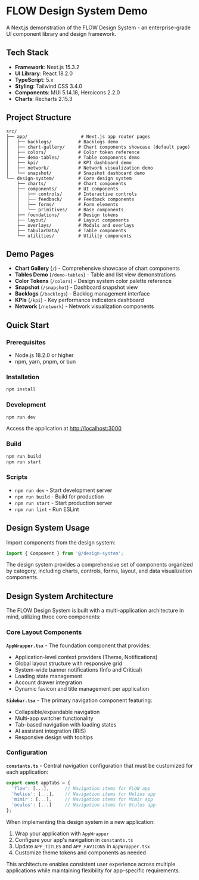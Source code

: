# FLOW Design System Demo

A Next.js demonstration of the FLOW Design System - an enterprise-grade UI component library and design framework.

## Tech Stack

- **Framework**: Next.js 15.3.2
- **UI Library**: React 18.2.0
- **TypeScript**: 5.x
- **Styling**: Tailwind CSS 3.4.0
- **Components**: MUI 5.14.18, Heroicons 2.2.0
- **Charts**: Recharts 2.15.3

## Project Structure

```
src/
├── app/                    # Next.js app router pages
│   ├── backlogs/          # Backlogs demo
│   ├── chart-gallery/     # Chart components showcase (default page)
│   ├── colors/            # Color token reference
│   ├── demo-tables/       # Table components demo
│   ├── kpi/               # KPI dashboard demo
│   ├── network/           # Network visualization demo
│   └── snapshot/          # Snapshot dashboard demo
└── design-system/         # Core design system
    ├── charts/            # Chart components
    ├── components/        # UI components
    │   ├── controls/      # Interactive controls
    │   ├── feedback/      # Feedback components
    │   ├── forms/         # Form elements
    │   └── primitives/    # Base components
    ├── foundations/       # Design tokens
    ├── layout/            # Layout components
    ├── overlays/          # Modals and overlays
    ├── tabularData/       # Table components
    └── utilities/         # Utility components
```

## Demo Pages

- **Chart Gallery** (`/`) - Comprehensive showcase of chart components
- **Tables Demo** (`/demo-tables`) - Table and list view demonstrations
- **Color Tokens** (`/colors`) - Design system color palette reference
- **Snapshot** (`/snapshot`) - Dashboard snapshot view
- **Backlogs** (`/backlogs`) - Backlog management interface
- **KPIs** (`/kpi`) - Key performance indicators dashboard
- **Network** (`/network`) - Network visualization components

## Quick Start

### Prerequisites
- Node.js 18.2.0 or higher
- npm, yarn, pnpm, or bun

### Installation

```bash
npm install
```

### Development

```bash
npm run dev
```

Access the application at [http://localhost:3000](http://localhost:3000)

### Build

```bash
npm run build
npm run start
```

### Scripts

- `npm run dev` - Start development server
- `npm run build` - Build for production
- `npm run start` - Start production server
- `npm run lint` - Run ESLint

## Design System Usage

Import components from the design system:

```typescript
import { Component } from '@/design-system';
```

The design system provides a comprehensive set of components organized by category, including charts, controls, forms, layout, and data visualization components.

## Design System Architecture

The FLOW Design System is built with a multi-application architecture in mind, utilizing three core components:

### Core Layout Components

**`AppWrapper.tsx`** - The foundation component that provides:
- Application-level context providers (Theme, Notifications)
- Global layout structure with responsive grid
- System-wide banner notifications (Info and Critical)
- Loading state management
- Account drawer integration
- Dynamic favicon and title management per application

**`Sidebar.tsx`** - The primary navigation component featuring:
- Collapsible/expandable navigation
- Multi-app switcher functionality
- Tab-based navigation with loading states
- AI assistant integration (IRIS)
- Responsive design with tooltips

### Configuration

**`constants.ts`** - Central navigation configuration that must be customized for each application:
```typescript
export const appTabs = {
  'flow': [...],      // Navigation items for FLOW app
  'helius': [...],    // Navigation items for Helius app
  'mimir': [...],     // Navigation items for Mimir app
  'oculus': [...]     // Navigation items for Oculus app
};
```

When implementing this design system in a new application:
1. Wrap your application with `AppWrapper`
2. Configure your app's navigation in `constants.ts`
3. Update `APP_TITLES` and `APP_FAVICONS` in `AppWrapper.tsx`
4. Customize theme tokens and components as needed

This architecture enables consistent user experience across multiple applications while maintaining flexibility for app-specific requirements.

